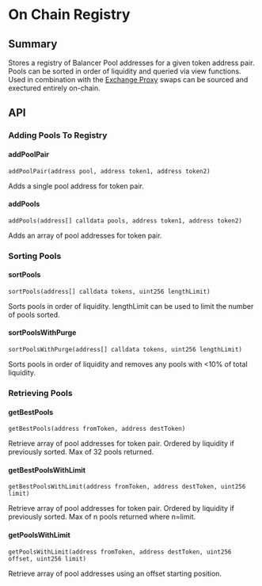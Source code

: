 # On Chain Registry

## Summary

Stores a registry of Balancer Pool addresses for a given token address pair. Pools can be sorted in order of liquidity and queried via view functions. Used in combination with the [Exchange Proxy](exchange-proxy.md) swaps can be sourced and exectured entirely on-chain.

## API

### **Adding Pools To Registry**

#### **addPoolPair**

`addPoolPair(address pool, address token1, address token2)`

Adds a single pool address for token pair.

#### addPools

`addPools(address[] calldata pools, address token1, address token2)`

Adds an array of pool addresses for token pair.

### **Sorting Pools**

#### **sortPools**

`sortPools(address[] calldata tokens, uint256 lengthLimit)`

Sorts pools in order of liquidity. lengthLimit can be used to limit the number of pools sorted.

#### sortPoolsWithPurge

`sortPoolsWithPurge(address[] calldata tokens, uint256 lengthLimit)`

Sorts pools in order of liquidity and removes any pools with &lt;10% of total liquidity.

### **Retrieving Pools**

#### **getBestPools**

`getBestPools(address fromToken, address destToken)`

Retrieve array of pool addresses for token pair. Ordered by liquidity if previously sorted. Max of 32 pools returned.

#### getBestPoolsWithLimit

`getBestPoolsWithLimit(address fromToken, address destToken, uint256 limit)`

Retrieve array of pool addresses for token pair. Ordered by liquidity if previously sorted. Max of n pools returned where n=limit.

#### getPoolsWithLimit

`getPoolsWithLimit(address fromToken, address destToken, uint256 offset, uint256 limit)`

Retrieve array of pool addresses using an offset starting position.

